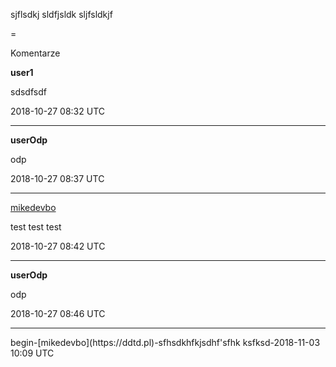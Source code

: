 sjflsdkj
sldfjsldk
sljfsldkjf

=

Komentarze

**user1**

sdsdfsdf

2018-10-27 08:32 UTC

---
<p />

**userOdp**

odp

2018-10-27 08:37 UTC

---
<p />

[mikedevbo](https://ddtd.pl)

test test test

2018-10-27 08:42 UTC

---
<p />

**userOdp**

odp

2018-10-27 08:46 UTC

---
<p />
begin-[mikedevbo](https://ddtd.pl)-sfhsdkhfkjsdhf'sfhk
ksfksd-2018-11-03 10:09 UTC